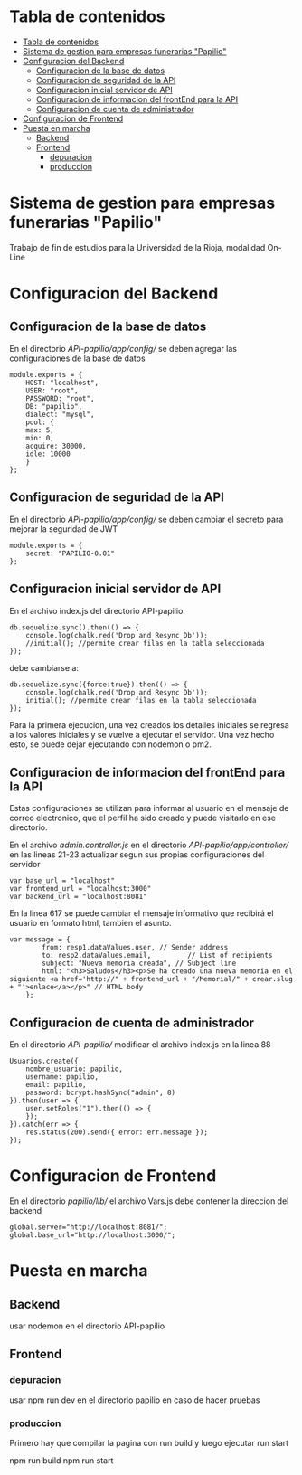 # Tabla de contenidos
- [Tabla de contenidos](#tabla-de-contenidos)
- [Sistema de gestion para empresas funerarias "Papilio"](#sistema-de-gestion-para-empresas-funerarias-papilio)
- [Configuracion del Backend](#configuracion-del-backend)
  - [Configuracion de la base de datos](#configuracion-de-la-base-de-datos)
  - [Configuracion de seguridad de la API](#configuracion-de-seguridad-de-la-api)
  - [Configuracion inicial servidor de API](#configuracion-inicial-servidor-de-api)
  - [Configuracion de informacion del frontEnd para la API](#configuracion-de-informacion-del-frontend-para-la-api)
  - [Configuracion de cuenta de administrador](#configuracion-de-cuenta-de-administrador)
- [Configuracion de Frontend](#configuracion-de-frontend)
- [Puesta en marcha](#puesta-en-marcha)
  - [Backend](#backend)
  - [Frontend](#frontend)
    - [depuracion](#depuracion)
    - [produccion](#produccion)


# Sistema de gestion para empresas funerarias "Papilio"

Trabajo de fin de estudios para la Universidad de la Rioja, modalidad On-Line

# Configuracion del Backend

## Configuracion de la base de datos
En el directorio _API-papilio/app/config/_ se deben agregar las configuraciones de la base de datos

    module.exports = {
        HOST: "localhost",
        USER: "root",
        PASSWORD: "root",
        DB: "papilio",
        dialect: "mysql",
        pool: {
        max: 5,
        min: 0,
        acquire: 30000,
        idle: 10000
        }
    };

## Configuracion de seguridad de la API

En el directorio _API-papilio/app/config/_ se deben cambiar el secreto para mejorar la seguridad de JWT

    module.exports = {
        secret: "PAPILIO-0.01"
    };

## Configuracion inicial servidor de API

En el archivo index.js del directorio API-papilio:


    db.sequelize.sync().then(() => {
        console.log(chalk.red('Drop and Resync Db'));
        //initial(); //permite crear filas en la tabla seleccionada
    });

debe cambiarse a:

    db.sequelize.sync({force:true}).then(() => {
        console.log(chalk.red('Drop and Resync Db'));
        initial(); //permite crear filas en la tabla seleccionada
    });

Para la primera ejecucion, una vez creados los detalles iniciales se regresa a los valores iniciales y se vuelve a ejecutar el servidor. Una vez hecho esto, se puede dejar ejecutando con nodemon o pm2.

## Configuracion de informacion del frontEnd para la API

Estas configuraciones se utilizan para informar al usuario en el mensaje de correo electronico, que el perfil ha sido creado y puede visitarlo en ese directorio.

En el archivo _admin.controller.js_ en el directorio _API-papilio/app/controller/_ en las lineas 21-23 actualizar segun sus propias configuraciones del servidor

    var base_url = "localhost"
    var frontend_url = "localhost:3000"
    var backend_url = "localhost:8081"

En la linea 617 se puede cambiar el mensaje informativo que recibirá el usuario en formato html, tambien el asunto.

    var message = {
            from: resp1.dataValues.user, // Sender address
            to: resp2.dataValues.email,         // List of recipients
            subject: "Nueva memoria creada", // Subject line
            html: "<h3>Saludos</h3><p>Se ha creado una nueva memoria en el siguiente <a href='http://" + frontend_url + "/Memorial/" + crear.slug + "'>enlace</a></p>" // HTML body
        };

## Configuracion de cuenta de administrador

En el directorio _API-papilio/_ modificar el archivo index.js en la linea 88

    Usuarios.create({
        nombre_usuario: papilio,
        username: papilio,
        email: papilio,
        password: bcrypt.hashSync("admin", 8)
    }).then(user => {
        user.setRoles("1").then(() => {
        });
    }).catch(err => {
        res.status(200).send({ error: err.message });
    });

# Configuracion de Frontend

En el directorio _papilio/lib/_ el archivo Vars.js debe contener la direccion del backend

    global.server="http://localhost:8081/";
    global.base_url="http://localhost:3000/";

# Puesta en marcha

## Backend
usar nodemon en el directorio API-papilio

## Frontend

### depuracion

usar npm run dev en el directorio papilio en caso de hacer pruebas

### produccion

Primero hay que compilar la pagina con run build y luego ejecutar run start

npm run build
npm run start



